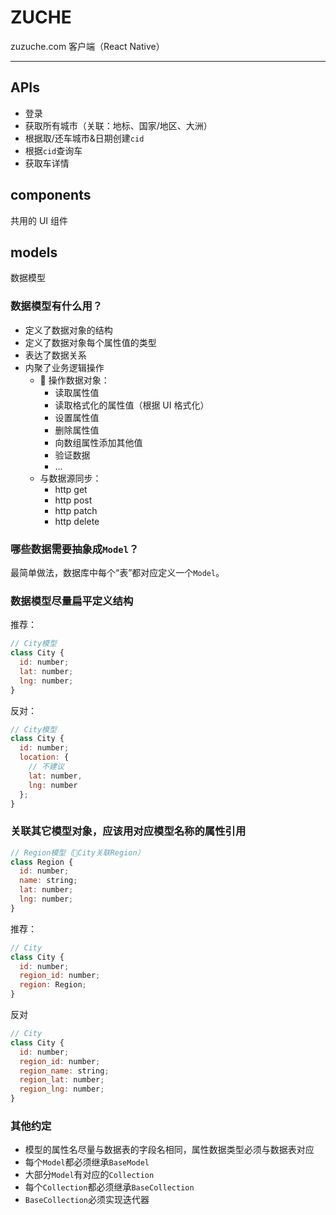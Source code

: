 # ZUCHE

zuzuche.com 客户端（React Native）

---

## APIs

- 登录
- 获取所有城市（关联：地标、国家/地区、大洲）
- 根据取/还车城市&日期创建`cid`
- 根据`cid`查询车
- 获取车详情

## components

共用的 UI 组件

## models

数据模型

### 数据模型有什么用？

- 定义了数据对象的结构
- 定义了数据对象每个属性值的类型
- 表达了数据关系
- 内聚了业务逻辑操作
  -  操作数据对象：
    - 读取属性值
    - 读取格式化的属性值（根据 UI 格式化）
    - 设置属性值
    - 删除属性值
    - 向数组属性添加其他值
    - 验证数据
    - ...
  - 与数据源同步：
    - http get
    - http post
    - http patch
    - http delete

### 哪些数据需要抽象成`Model`？

最简单做法，数据库中每个“表”都对应定义一个`Model`。

### 数据模型尽量扁平定义结构

推荐：

```js
// City模型
class City {
  id: number;
  lat: number;
  lng: number;
}
```

反对：

```js
// City模型
class City {
  id: number;
  location: {
    // 不建议
    lat: number,
    lng: number
  };
}
```

### 关联其它模型对象，应该用对应模型名称的属性引用

```js
// Region模型（City关联Region）
class Region {
  id: number;
  name: string;
  lat: number;
  lng: number;
}
```

推荐：

```js
// City
class City {
  id: number;
  region_id: number;
  region: Region;
}
```

反对

```js
// City
class City {
  id: number;
  region_id: number;
  region_name: string;
  region_lat: number;
  region_lng: number;
}
```

### 其他约定

- 模型的属性名尽量与数据表的字段名相同，属性数据类型必须与数据表对应
- 每个`Model`都必须继承`BaseModel`
- 大部分`Model`有对应的`Collection`
- 每个`Collection`都必须继承`BaseCollection`
- `BaseCollection`必须实现迭代器
